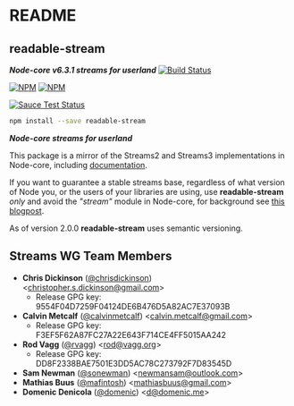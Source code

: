 # README

## readable-stream

_**Node-core v6.3.1 streams for userland**_ [![Build Status](https://travis-ci.org/nodejs/readable-stream.svg?branch=master)](https://travis-ci.org/nodejs/readable-stream)

[![NPM](https://nodei.co/npm/readable-stream.png?downloads=true&downloadRank=true)](https://nodei.co/npm/readable-stream/) [![NPM](https://nodei.co/npm-dl/readable-stream.png?&months=6&height=3)](https://nodei.co/npm/readable-stream/)

[![Sauce Test Status](https://saucelabs.com/browser-matrix/readable-stream.svg)](https://saucelabs.com/u/readable-stream)

```bash
npm install --save readable-stream
```

_**Node-core streams for userland**_

This package is a mirror of the Streams2 and Streams3 implementations in Node-core, including [documentation](doc/stream.md).

If you want to guarantee a stable streams base, regardless of what version of Node you, or the users of your libraries are using, use **readable-stream** _only_ and avoid the _"stream"_ module in Node-core, for background see [this blogpost](http://r.va.gg/2014/06/why-i-dont-use-nodes-core-stream-module.html).

As of version 2.0.0 **readable-stream** uses semantic versioning.

## Streams WG Team Members

* **Chris Dickinson** \([@chrisdickinson](https://github.com/chrisdickinson)\) &lt;christopher.s.dickinson@gmail.com&gt;
  * Release GPG key: 9554F04D7259F04124DE6B476D5A82AC7E37093B
* **Calvin Metcalf** \([@calvinmetcalf](https://github.com/calvinmetcalf)\) &lt;calvin.metcalf@gmail.com&gt;
  * Release GPG key: F3EF5F62A87FC27A22E643F714CE4FF5015AA242
* **Rod Vagg** \([@rvagg](https://github.com/rvagg)\) &lt;rod@vagg.org&gt;
  * Release GPG key: DD8F2338BAE7501E3DD5AC78C273792F7D83545D
* **Sam Newman** \([@sonewman](https://github.com/sonewman)\) &lt;newmansam@outlook.com&gt;
* **Mathias Buus** \([@mafintosh](https://github.com/mafintosh)\) &lt;mathiasbuus@gmail.com&gt;
* **Domenic Denicola** \([@domenic](https://github.com/domenic)\) &lt;d@domenic.me&gt;

